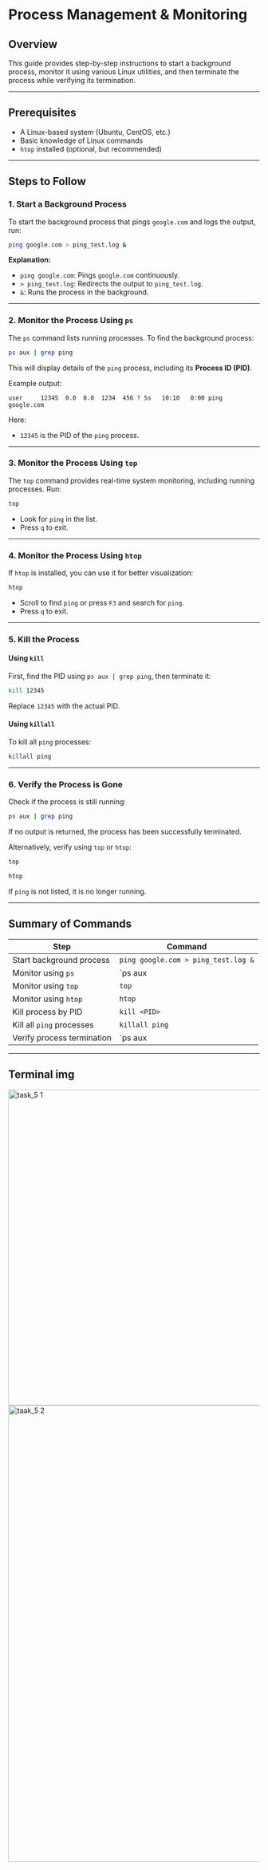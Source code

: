 # Process Management & Monitoring

## Overview
This guide provides step-by-step instructions to start a background process, monitor it using various Linux utilities, and then terminate the process while verifying its termination.

---

## Prerequisites
- A Linux-based system (Ubuntu, CentOS, etc.)
- Basic knowledge of Linux commands
- `htop` installed (optional, but recommended)

---

## Steps to Follow

### 1. Start a Background Process
To start the background process that pings `google.com` and logs the output, run:
```bash
ping google.com > ping_test.log &
```
**Explanation:**
- `ping google.com`: Pings `google.com` continuously.
- `> ping_test.log`: Redirects the output to `ping_test.log`.
- `&`: Runs the process in the background.

---

### 2. Monitor the Process Using `ps`
The `ps` command lists running processes. To find the background process:
```bash
ps aux | grep ping
```
This will display details of the `ping` process, including its **Process ID (PID)**.

Example output:
```
user     12345  0.0  0.0  1234  456 ? Ss   10:10   0:00 ping google.com
```
Here:
- `12345` is the PID of the `ping` process.

---

### 3. Monitor the Process Using `top`
The `top` command provides real-time system monitoring, including running processes. Run:
```bash
top
```
- Look for `ping` in the list.
- Press `q` to exit.

---

### 4. Monitor the Process Using `htop`
If `htop` is installed, you can use it for better visualization:
```bash
htop
```
- Scroll to find `ping` or press `F3` and search for `ping`.
- Press `q` to exit.

---

### 5. Kill the Process
#### Using `kill`
First, find the PID using `ps aux | grep ping`, then terminate it:
```bash
kill 12345
```
Replace `12345` with the actual PID.

#### Using `killall`
To kill all `ping` processes:
```bash
killall ping
```

---

### 6. Verify the Process is Gone
Check if the process is still running:
```bash
ps aux | grep ping
```
If no output is returned, the process has been successfully terminated.

Alternatively, verify using `top` or `htop`:
```bash
top
```
```bash
htop
```
If `ping` is not listed, it is no longer running.

---

## Summary of Commands
| Step | Command |
|------|---------|
| Start background process | `ping google.com > ping_test.log &` |
| Monitor using `ps` | `ps aux | grep ping` |
| Monitor using `top` | `top` |
| Monitor using `htop` | `htop` |
| Kill process by PID | `kill <PID>` |
| Kill all `ping` processes | `killall ping` |
| Verify process termination | `ps aux | grep ping` |

---
## Terminal img

<img width="633" alt="task_5 1" src="https://github.com/user-attachments/assets/716813bd-7288-43e3-b2ae-fbd1e8cc8712" />

<img width="916" alt="taak_5 2" src="https://github.com/user-attachments/assets/5422730b-6653-492b-920f-110993a93843" />






